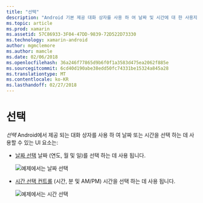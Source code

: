 ```yaml
---
title: "선택"
description: "Android 기본 제공 대화 상자를 사용 하 여 날짜 및 시간에 대 한 사용자를 쿼리할 수"
ms.topic: article
ms.prod: xamarin
ms.assetid: 57C86933-3F04-47DD-9839-72D522D73330
ms.technology: xamarin-android
author: mgmclemore
ms.author: mamcle
ms.date: 02/06/2018
ms.openlocfilehash: 36a246f77865d9b6f0f1a3583d475ea2062f885e
ms.sourcegitcommit: 6cd40d190abe38edd50fc74331be15324a845a28
ms.translationtype: MT
ms.contentlocale: ko-KR
ms.lasthandoff: 02/27/2018
---
```

# <a name="pickers"></a>선택


*선택* Android에서 제공 되는 대화 상자를 사용 하 여 날짜 또는 시간을 선택 하는 데 사용할 수 있는 UI 요소는:

-   [날짜 선택](~/android/user-interface/controls/pickers/date-picker.md) 날짜 (연도, 월 및 일)를 선택 하는 데 사용 됩니다.

    ![예제에서는 날짜 선택](images/date-picker.png)

-   [시간 선택 컨트롤](~/android/user-interface/controls/pickers/time-picker.md) (시간, 분 및 AM/PM) 시간을 선택 하는 데 사용 됩니다.

    ![예제에서는 시간 선택](images/time-picker.png)
